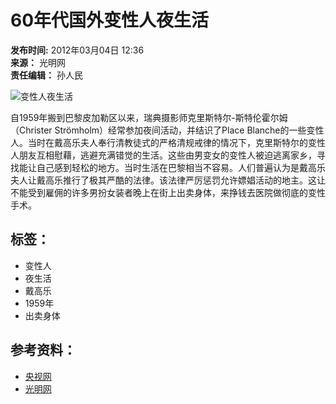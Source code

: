 # 60年代国外变性人夜生活

**发布时间:** 2012年03月04日 12:36  
**来源：** 光明网  
**责任编辑：** 孙人民  

![变性人夜生活](http://www.people.com.cn/mediafile/pic/20120302/42/16787054669487593170.jpg)

自1959年搬到巴黎皮加勒区以来，瑞典摄影师克里斯特尔-斯特伦霍尔姆（Christer Strömholm）经常参加夜间活动，并结识了Place Blanche的一些变性人。当时在戴高乐夫人奉行清教徒式的严格清规戒律的情况下，克里斯特尔的变性人朋友互相慰藉，逃避充满错觉的生活。这些由男变女的变性人被迫逃离家乡，寻找能让自己感到轻松的地方。当时生活在巴黎相当不容易。人们普遍认为是戴高乐夫人让戴高乐推行了极其严酷的法律。该法律严厉惩罚允许嫖娼活动的地主。这让不能受到雇佣的许多男扮女装者晚上在街上出卖身体，来挣钱去医院做彻底的变性手术。  

## 标签：
- 变性人
- 夜生活
- 戴高乐
- 1959年
- 出卖身体

## 参考资料：
- [央视网](http://www.cntv.cn/)
- [光明网](http://www.gmw.cn/)